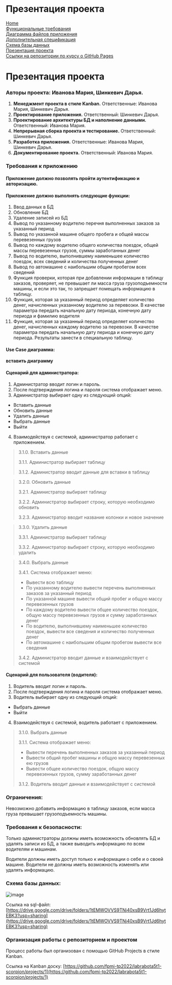 # Презентация проекта

[Home](../index.md)    
[Функциональные требования](functionalRequirements.md)  
[Диаграмма файлов приложения](applicationFileDiagram.md)  
[Дополнительная спецификация](additionalSpecification.md)   
[Схема базы данных](databaseSchema.md)  
[Презентация проекта](projectPresentation.md)          
[Ссылки на репозитории по курсу о GitHub Pages](linksToRepositories.md) 

# Презентация проекта

### Авторы проекта: **Иванова Мария, Шинкевич Дарья.**

1. **Менеджмент проекта в стиле Kanban.** Ответственные: Иванова Мария, Шинкевич Дарья.
2. **Проектирование приложения.** Ответственный: Шинкевич Дарья.
3. **Проектирование архитектуры БД и наполнение данными.** Ответственный: Иванова Мария.
4. **Непрерывная сборка проекта и тестирование.** Ответственный: Шинкевич Дарья.
5. **Разработка приложения.** Ответственные: Иванова Мария, Шинкевич Дарья.
6. **Документирование проекта.** Ответственный: Иванова Мария.

### Требования к приложению
#### Приложение должно позволять пройти аутентификацию и авторизацию.

#### Приложение должно выполнять следующие функции:
1. Ввод данных в БД
2. Обновление БД
3. Удаление записей из БД
4. Вывод по указанному водителю перечня выполненных заказов за указанный период
5. Вывод по указанной машине общего пробега и общей массы перевезенных грузов
6. Вывод по каждому водителю общего количества поездок, общей массы перевезенных грузов, суммы заработанных денег
7. Вывод по водителю, выполнившему наименьшее количество поездок, всех сведений и количества полученных денег
8. Вывод по автомашине с наибольшим общим пробегом всех сведений
9. Функция проверки, которая при добавлении информации в таблицу заказов, проверяет, не превышает ли масса груза грузоподъемности машины, и если это так, то запрещает помещать информацию в таблицу.
10. Функция, которая за указанный период определяет количество денег, начисленных указанному водителю за перевозки. В качестве параметра передать начальную дату периода, конечную дату периода и фамилию водителя
11. Функция, которая за указанный период определяет количество денег, начисленных каждому водителю за перевозки. В качестве параметра передать начальную дату периода и конечную дату периода. Результаты занести в специальную таблицу.

#### Use Case диаграмма:
**вставить диаграмму**

#### Сценарий для администратора:
1. Администратор вводит логин и пароль. 
2. После подтверждения логина и пароля система отображает меню.
3. Администратор выбирает одну из следующий опций:
* Вставить данные
* Обновить данные
* Удалить данные
* Выбрать данные
* Выйти
4. Взаимодействуя с системой, администратор работает с приложением.


> 3.1.0. Вставить данные
> 
> 3.1.1. Администратор выбирает таблицу
> 
> 3.1.2. Администратор вводит данные для вставки в таблицу


> 3.2.0. Обновить данные
> 
> 3.2.1. Администратор выбирает таблицу
> 
> 3.2.2. Администратор выбирает строку, которую необходимо обновить
> 
> 3.2.3. Администратор вводит название колонки и новое значение


> 3.3.0. Удалить данные
> 
> 3.3.1. Администратор выбирает таблицу
> 
> 3.3.2. Администратор выбирает строку, которую необходимо удалить


> 3.4.0. Выбрать данные
> 
> 3.4.1. Система отображает меню:
> * Вывести всю таблицу
> * По указанному водителю вывести перечень выполненных заказов за указанный период
> * По указанной машине вывести общий пробег и общую массу перевезенных грузов
> * По каждому водителю вывести общее количество поездок, общую массу перевезенных грузов и сумму заработанных денег
> * По водителю, выполнившему наименьшее количество поездок, вывести все сведения и количество полученных денег
> * По автомашине с наибольшим общим пробегом вывести все сведения
> 
> 3.4.2. Администратор вводит данные и взаимодействует с системой

#### Сценарий для пользователя (водителя):
1. Водитель вводит логин и пароль. 
2. После подтверждения логина и пароля система отображает меню.
3. Водитель выбирает одну из следующий опций:
* Выбрать данные
* Выйти
4. Взаимодействуя с системой, водитель работает с приложением.

> 3.1.0. Выбрать данные
> 
> 3.1.1. Система отображает меню:
> * Вывести перечень выполненных заказов за указанный период
> * Вывести общий пробег машины и общую массу перевезенных ею грузов
> * Вывести общее количество поездок, общую массу перевезенных грузов, сумму заработанных денег
> 
> 3.1.2. Водитель вводит данные и взаимодействует с системой

### Ограничения:
Невозможно добавить информацию в таблицу заказов, если масса груза превышает грузоподъемность машины.

### Требования к безопасности:
Только администраторы должны иметь возможность обновлять БД и удалять записи из БД, а также выводить информацию по всем водителям и машинам.

Водители должны иметь доступ только к информации о себе и о своей машине. Водители не должны иметь возможность изменять или удалять информацию.

### Схема базы данных:
![image](https://user-images.githubusercontent.com/78850640/165361737-51b31941-f0d3-4b9f-88a2-4521e917d77a.png)

Ссылка на sql-файл:
[https://drive.google.com/drive/folders/1tEMWOVVS9TNj40xsB9Vrt1Jd6hytEBK3?usp=sharing](https://drive.google.com/drive/folders/1tEMWOVVS9TNj40xsB9Vrt1Jd6hytEBK3?usp=sharing)

### Организация работы с репозиторием и проектом
Процесс работы был организован с помощью GitHub Projects в стиле Kanban.

Ссылка на Kanban доску: [https://github.com/fpmi-tp2022/labrabota5t1-scorpion/projects/1](https://github.com/fpmi-tp2022/labrabota5t1-scorpion/projects/1)


